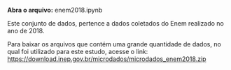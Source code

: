 <b>Abra o arquivo:</b> enem2018.ipynb

Este conjunto de dados, pertence a dados coletados do Enem realizado no ano de 2018.

Para baixar os arquivos que contém uma grande quantidade de dados, no qual foi utilizado para este estudo, acesse o link: https://download.inep.gov.br/microdados/microdados_enem2018.zip
